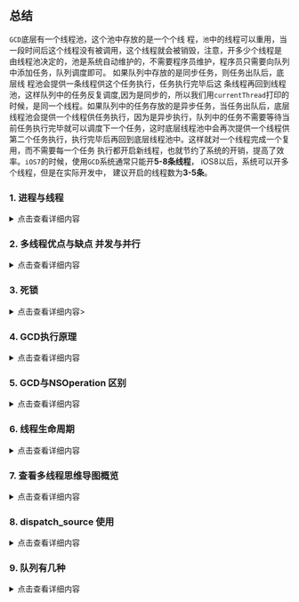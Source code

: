 



## 总结
`GCD`底层有一个线程池，这个池中存放的是一个个线 程，`池`中的线程可以重用，当一段时间后这个线程没有被调用，这个线程就会被销毁，注意，开多少个线程是 由线程池决定的，池是系统自动维护的，不需要程序员维护，程序员只需要向队列中添加任务，队列调度即可。
如果队列中存放的是同步任务，则任务出队后，底层线 程池会提供一条线程供这个任务执行，任务执行完毕后这 条线程再回到线程池，这样队列中的任务反复调度,因为是同步的，所以我们用`currentThread`打印的时候，是同一个线程。如果队列中的任务存放的是异步任务，当任务出队后，底层线程池会提供一个线程供任务执行，因为是异步执行，队列中的任务不需要等待当前任务执行完毕就可以调度下一个任务，这时底层线程池中会再次提供一个线程供第二个任务执行，执行完毕后再回到底层线程池中。这样就对一个线程完成一个复用，而不需要每一个任务 执行都开启新线程，也就节约了系统的开销，提高了效率。`iOS7`的时候，使用`GCD`系统通常只能开**5-8条线程**， iOS8以后，系统可以开多个线程，但是在实际开发中， 建议开启的线程数为**3-5条**。

### 1. 进程与线程
 <details>
  <summary>点击查看详细内容</summary>
 
 
#### 进程: 
- 1、进程是一个具有一定独立功能的程序关于某次数据集合的一次运行活动，它是操作系统分配资源的基本单元。
- 2、进程是指在系统中正在运行的一个应用程序，就是一段程序执行过程，我们可以理解为手机上的app. 
- 3、 每个进程之间是独立，每个进程均运行在其专用且受保护 的内存空间内，拥有独立运行所需的全部资源。
- 4. iOS APP是单进程的。


#### 线程:
- 1. 线程是进程的基本执行单元，一个进程的所有任务都在线程中执行
- 2. 进程想要执行任务，必须得有线程，进程至少要有一条线程
- 3. 程序启动默认开启一条线程，这条线程被称为主线程或者UI线程。

#### 进程和线程的关系
- 1、线程是进程的执行单元，进程所有的任务都在线程中执行
- 2、一个程序可以对应多个进程(多进程)，一个进程中可有多个线程，但至少要有一条线程。
- 3、同一个进程内的线程共享进程资源。


#### 区别
 - **地址空间：同一进城的线程共享进程的地址空间，而进程之间则是独立的地址空间。**
 - **资源拥有：** 统一进程内的线程共享本进程的资源，如内存，I/O，cpu等，但是进程之间的资源是独立的。
 - 一个进程崩溃后，在保护模式下不会对其他进程产生影响，但是一个线程崩溃整个进程都死掉。所以多进程要比多线程健壮。
 - 进程切换时，消耗的资源大，效率高，所以设计到频繁的切换时，使用线程要好于进程。同样如果要求同时进行并且又要共享某些变量的并发操作，只能用线程不能用进程。
 - **执行过程**：每个独立的进程有一个程序运行的入口，顺序执行序列和程序入口。但是线程不能独立执行，必须存在应用程序中，由应用程序提供多个线程执行控制。
 - **线程是处理调度的基本单位，但是进程不是。**

</details>



### 2. 多线程优点与缺点 并发与并行
 <details>
  <summary>点击查看详细内容</summary>

  多线程的实现原理:
  事实上，同一时间内单核`CPU`只能 执行一个线程，多线程是`CUP`快速的在多个线程之间切换，造成了多个线程同时执行的假象。
如果是**多核**`CPU`就真的可以同时处理多个线程了。
 多线程的目的是为了同步完成多项任务，通过提高系统
的资源利用率来提高系统的效率。
多线程的优点和缺点?
优点:
能适当提高程序的执行效率 能适当提高资源利用率(CPU、内存利用率)
缺点:
1. 开启线程会占用一定的内存空间(默认情况下，主 线程占用1M,子线程512KB),如果开启大量的线程，会 占用大量的内存空间，降低程序的性能。
2. 线程越多，`CPU`在调度线程上的开销就越大
3. 多线程的并行和并发有什么区别?
 
-  **并行:充分利用计算机的多核，在多个线程上同步进行**

-  **并发:在一条线程上通过快速切换，让人感觉在同步执行**


</details>

### 3. 死锁
 <details>
  <summary>点击查看详细内容></summary>
  
**死锁是由于多个线程(进程)在执行过程中，因为争夺资源而造成的互相等待的现象**


同步队列在输出2的时候进行了同步执行，则会死锁。
如果换成并发队列则可以。

```objc
	dispatch_queue_t queue=  dispatch_queue_create("com.fgyong.cn", DISPATCH_QUEUE_SERIAL);
	dispatch_async(queue, ^{
		NSLog(@"1");
		dispatch_sync(queue, ^{
			NSLog(@"2");
		});
		NSLog(@"3");
	});
	NSLog(@"4");
```
更正后的代码：同步执行改为异步执行

```objc
dispatch_queue_t queue=  dispatch_queue_create("com.fgyong.cn", DISPATCH_QUEUE_SERIAL);
	dispatch_async(queue, ^{
		NSLog(@"1");
		dispatch_async(queue, ^{
			NSLog(@"2");
		});
		NSLog(@"3");
	});
	NSLog(@"4");
```

或者改为异步队列：

```objc
	dispatch_queue_t queue=  dispatch_queue_create("com.fgyong.cn", DISPATCH_QUEUE_CONCURRENT);
	dispatch_async(queue, ^{
		NSLog(@"1");
		dispatch_sync(queue, ^{
			NSLog(@"2");
		});
		NSLog(@"3");
	});
	NSLog(@"4");
```

</details>

### 4. GCD执行原理
 <details>
  <summary>点击查看详细内容</summary>
  
  `GCD`底层有一个线程池，这个池中存放的是一个个线 程，”池“中的线程可以重用，当一段时间后这个线程没 有被调用，这个线程就会被销毁，注意，开多少个线程是由线程池决定的，池是系统自动维护的，不需要程序员维护，程序员只需要向队列中添加任务，队列调度即可。
如果队列中存放的是同步任务，则任务出队后，底层线程池会提供一条线程供这个任务执行，任务执行完毕后这条线程再回到线程池，这样队列中的任务反复调度，因为是同步的，所以我们用`currentThread`打印的时候，是同一个线程。如果队列中的任务存放的是异步任务，当任务出队后，底层线程池会提供一个线程供任务执行，因为是异步执行，队列中的任务不需要等待当前任务执就可以调度下一个任务，这时底层线程池中会再次提供一个线程供第二个任务执行，执行完毕后再回到底层线程池中。这样就对一个线程完成一个复用，而不需要每一个任务执行都开启新线程，也就节约了系统的开销，提高了效率。iOS7的时候，使用`GCD`系统通常只能开**5-8**条线程， iOS8以后，系统可以开多个线程，但是在实际开发中， 建议开启的线程数为**3-5**条。
</details>


###  5. GCD与NSOperation 区别

 <details>
  <summary>点击查看详细内容</summary>
  <table>
  <tr>
  <td>方案</td>
  <td>简介</td>
  <td>语言</td>
  <td>线程声明周期</td>
  <td>使用频率</td>
  </tr>
  
   <tr>
  <td>pthread</td>
  <td> 一套通用的多线程API,适用于Unix/Linux/Windows方案，跨平台，使用难度大
   </td>
  <td>C语言</td>
  <td>程序员管理</td>
  <td>几乎不用</td>
  </tr>
  
  
   <tr>
  <td>NSThread</td>
  <td> 使用更加面对对象，简单易用，可直接操作线程对象
   </td>
  <td>OC语言</td>
  <td>程序员管理</td>
  <td>偶尔使用</td>
  </tr>
  
  
   <tr>
  <td><mark>GCD</mark></td>
  <td> 目的替代NSTread等线程技术
   </td>
  <td>C语言</td>
  <td>自动管理</td>
  <td>经常使用</td>
  </tr>
  
  
   <tr>
  <td><mark>NSOperation</mark></td>
  <td> 基于GCD(底层GCD)，比GCD多了一些简单使用的功能，使用更加面对对象。
   </td>
  <td>OC语言</td>
  <td>自动管理</td>
  <td>经常使用</td>
  </tr>
  
  
  </table>

</details>


### 6. 线程生命周期
 <details>
  <summary>点击查看详细内容</summary>
  
  线程没有开启`runloop`，则任务执行，线程结束，否则需要在线程内部开启`runloop`来保活。
  
</details>



### 7. 查看多线程思维导图概览

 <details>
  <summary>点击查看详细内容</summary>
  
  ![查看多线程思维导图概览](./img/多线程.png)
  
  </details>

### 8. dispatch_source 使用
 <details>
  <summary>点击查看详细内容</summary>

```
	self.complate = 0;
	self.queue=dispatch_queue_create("com.fgyong.cn", 0);
	第一个参数：dispatch_source_type_t type为设置GCD源方法的类型，前面已经列举过了。
     第二个参数：uintptr_t handle Apple的API介绍说，暂时没有使用，传0即可。
     第三个参数：unsigned long mask Apple的API介绍说，使用DISPATCH_TIMER_STRICT，会引起电量消耗加剧，毕竟要求精确时间，所以一般传0即可，视业务情况而定。
     第四个参数：dispatch_queue_t _Nullable queue 队列，将定时器事件处理的Block提交到哪个队列之上。可以传Null，默认为全局队列。注意：当提交到全局队列的时候，时间处理的回调内，需要异步获取UI线程，更新UI
     
	self.source=dispatch_source_create(DISPATCH_SOURCE_TYPE_DATA_ADD, 0, 0, dispatch_get_main_queue());
	dispatch_source_set_event_handler(self.source, ^{
		NSInteger value = dispatch_source_get_data(self.source);
		self.complate += value;
		NSLog(@"进度：%.2f",self.complate/100);
	});
	/// 启动
	dispatch_resume(self.source);
	
	
/// 触发
dispatch_source_merge_data(self.source, 1); // source 值响应


/// 取消
dispatch_source_cancel(self.source);
/// 挂起
dispatch_suspend(self.source);
```

 </details> 
 
 
### 9. 队列有几种

 <details>
  <summary>点击查看详细内容</summary>
1. 全局队列`dispatch_get_global_queue(0, DISPATCH_QUEUE_PRIORITY_DEFAULT)`
2. 主队列（特殊的同步队列）`dispatch_get_main_queue()`，主队列的对应的主线程`runloop`在`main`函数之前已经由系统启动。
3. 自定义同步队列`dispatch_queue_create("com.fgyong.cn", DISPATCH_QUEUE_SERIAL)`
4. 自定义并发队列`dispatch_queue_create("com.fgyong.cn", DISPATCH_QUEUE_CONCURRENT)`


</details>
